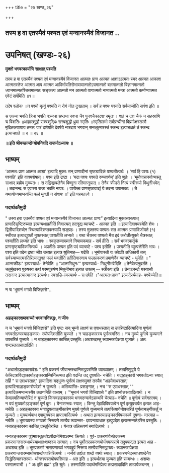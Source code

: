 +++
title = "२४ खण्ड_२६"

+++


## तस्य ह वा एतस्यैवं पश्यत एवं मन्वानस्यैवं विजानत ..

# **उपनिषत् (खण्डः-२६)**

**मुक्तो भगवत्कार्याणि साक्षात् पश्यति**

तस्य ह वा एतस्यैवं पश्यत एवं मन्वानस्यैवं विजानत आत्मतः प्राण आत्मत आशाऽऽत्मतः स्मर आत्मत आकाश आत्मतस्तेज आत्मत आप आत्मत आविर्भावतिरोभावावात्मतोऽन्नमात्मतो बलमात्मतो विज्ञानमात्मतो ध्यानमात्मतश्चित्तमात्मतः सङ्कल्प आत्मतो मन आत्मतो वागात्मतो नामात्मतो मन्त्रा आत्मतो कर्माण्यात्मत एवेदं सर्वमिति ॥१॥

तदेष श्लोकः ॥न पश्यो मृत्युं पश्यति न रोगं नोत दुःखताम् । सर्वं ह पश्यः पश्यति सर्वमाप्नोति सर्वश इति ॥

स एकधा भवति त्रिधा भवति पञ्चधा सप्तधा नवधा चैव पुनश्चैकादशः स्मृतः । शतं च दश चैकं च सहस्राणि च विंशतिः ॥आहारशुद्धौ सत्त्वशुदि्धः सत्त्वशुद्धौ ध्रुवा स्मृतिः ॥स्मृतिलम्भे सर्वग्रन्थीनां विप्रमोक्षस्तस्मै मृदितकषायाय तमसः पारं दर्शयति देवर्षये नारदाय भगवान् सनत्कुमारस्तं स्कन्द इत्याचक्षते तं स्कन्द इत्याचक्षते ॥ २ ॥ २६ ॥

**॥ इति श्रीमच्छान्दोग्योपनिषदि सप्तमोऽध्यायः ॥**

## **भाष्यम्**

‘आत्मतः प्राण आत्मत आशा' इत्यादि मुक्तः सन् प्राणादीनां सृष्ट्यादिकं पश्यतीत्यर्थः । 'सर्वं हि पश्यः (१) पश्यति' इति वाक्यशेषात् । पश्य इति द्रष्टा । ‘यदा पश्यः पश्यते रुग्मवर्णम्' इति श्रुतेः । 'भूमोपासनयोग्यस्तु साक्षाद् ब्रह्मैव मुख्यतः । स तद्विद्याबलेनैव विष्णुना रतिमाप्नुयात् ॥ तेनैव क्रीडते नित्यं स्त्रीरूपो मिथुनीभवेत् । तदानन्दः स एवास्य राजा भवति नापरः । पश्येच्च प्राणसृष्ट्याद्यं ये तदन्य उपासकाः । ते यथायोग्यमाप्स्यन्ति फलं मुक्तौ न संशयः ॥' इति परमतत्त्वे ।

### पदार्थकौमुदी

" तस्य हवा एतस्यैवं पश्यत एवं मन्वानस्यैवं विजानत आत्मतः प्राणः” इत्यादिना मुक्तस्वरूपात् प्राणादिसृष्टिरुच्यत इत्यन्यथाप्रतीतिं निवारयत् तदनूद्य व्याचष्टे - आत्मत इति ॥ इत्यादिवाक्यस्येति शेषः । द्वितीयादिशब्देन स्थित्यादिसप्तकस्यापि सङ्ग्रहः । तस्य मुक्तस्य पश्यतः सत आत्मतः प्राणादिर्जायते (१) स्थीयत इत्याद्युक्तौ मुक्तस्तत् पश्यतीति लभ्यते । यथा चैत्रस्य पश्यतो मैत्र इदं करोतीत्युक्ते चैत्रस्तत् पश्यतीति लभ्यत इति भावः । स्वकृतव्याख्याने नियामकमाह - सर्वं हीति । सर्वं भगवत्कर्तृकं प्राणसृष्ट्यादिकमित्यर्थः । अप्रतीतेः पश्यत इति पदं व्याचष्टे - पश्य इतीति । पश्यतीति व्युत्पत्तेरिति भावः । पश्य इति पदेन द्रष्टा जीव उच्यत इत्यत्र श्रुतिमाह— यदेति । भूमोपास्तौ यः कोऽपि अधिकारी तस् सर्वस्याप्यात्मरतिरित्याद्युक्तं फलं भवतीति प्रतीतिवारणाय फलप्रकरणं प्रमाणेनैव व्याचष्टे - भूमेति ॥ " आत्मक्रीडः" इत्यस्यार्थः- तेनेवैति ॥ “आत्ममिथुनः’” इत्यस्यार्थः- मिथुनीभवेदिति ॥ तेनैवेत्यनुवर्तते । चतुर्मुखस्य पुरुषस्य कथं परमपुरुषेण मिथुनीभाव इत्यत उक्तम् -- स्त्रीरूप इति । तेनाऽनन्दो यस्यासौ तदानन्द इत्यात्मानन्द इत्यर्थः। स्वराडि-त्यस्यार्थः – स एवेति ।"आत्मतः प्राणः" इत्यादेरर्थमाह- पश्येच्चेति॥

------------------------------------------------------------------------

न च 'भूमानं भगवो विजिज्ञासे"..

## **भाष्यम्**

**अहङ्कारशब्दवाच्यो भगवाननिरुद्धः, न जीवः**

न च 'भूमानं भगवो विजिज्ञासे" इति पृष्टः सन् भूम्नो लक्षणं स एवाधस्तात् स उपरिष्टादित्यादिना पूर्णत्वं भगवतोऽन्यस्याहङ्कार- स्योपदिशतीति युज्यते । न चाहङ्कारस्य पूर्णत्वमस्ति । नच मुख्ये पूर्णत्वे युज्यमाने उपचरितं युज्यते । न चाहङ्कारस्य काचित् प्रस्तुतिः।अथशब्दस्तु रूपान्तरापेक्षया युज्यते । अतः शब्दस्तत्प्रसादादिति ।

### पदार्थकौमुदी

"अथातोऽहङ्कारादेशः " इति प्रकरणं जीवान्तस्थानिरुद्धपरमिति व्याख्यातम् । तत्परिशुद्धये ये केचिदत्राविद्याकार्याहङ्कारग्रन्थिर्निरूप्यत इति वदन्ति तद् दूषयति- नचेति । यद्यहङ्कारो भगवतोऽन्यः स्यात् तर्हि " स एवाधस्तात्" इत्यादिना यद्भूम्नः पूर्णत्वं लक्षणमुक्तं तस्यैव "अहमेवाधस्तात्' इत्यादिनाऽहङ्कारोपदेशो न युज्यते । अतिव्याप्ति- प्रसङ्गात् । नच ‘‘स एवाधस्तात् ' ' इत्यादिकमप्यन्यस्यैव लक्षणमिति वाच्यम् । ‘“भूमानं भगवो विजिज्ञासे " इति प्रश्नोत्तरत्वादित्यर्थः । न केवलमतिव्याप्तेरिदं न युज्यते किन्त्वहङ्कारस्य भगवदन्यत्वेऽसम्भवि चेत्याह– नचेति ॥ पूर्णत्वं सर्वगतत्वम् । न वयं मुख्यतोऽहङ्कारं पूर्णं ब्रूमः । येनासम्भवः स्यात् । किन्तु देहादिविषयत्वेन पूर्ण इत्युपचर्यत इत्यत आह- नचेति ॥ अहङ्कारस्य भगवद्रूपत्वाङ्गीकारेण मुख्ये पूर्णत्वे युज्यमाने तत्परित्यागेनोपचरितं पूर्णत्वमङ्गीकर्तुं न युज्यते । मुख्यार्थबाध एवामुख्यस्य प्राप्तत्वादित्यर्थः । अथात इत्यस्याहङ्कारविषयकत्वे दूषणा- न्तरमाह – नचेति ॥ भूमाख्यस्य भगवतो निरूपणे तस्यैव रूपान्तर- ज्ञापनायाथात इत्युपदेश इत्यस्मन्मतेऽस्ति प्रस्तुतिः । नचाहङ्कारस्य काचित् प्रस्तुतिरस्ति । येनात्र तन्निरूपणं स्यादित्यर्थः ।

नन्वहङ्कारस्य पूर्वमप्रस्तुतत्वेऽपीदानीमेवाऽरम्भः क्रियते । पूर्व- प्रकरणविच्छेदकस्य प्रकरणान्तरारम्भार्थस्याथातःशब्दस्य सत्त्वात् । नच पूर्वोत्तरप्रकरणयोर्भगवत्परत्वे तदुपपाद्यत इत्यत आह - अथशब्द इति ॥ भूमप्रकरणे नारायणाख्यं भगवद्रूपं निरूप्य तस्यैवानिरुद्धाख्य- रूपान्तरापेक्षया प्रकरणान्तरारम्भार्थाथशब्दोपपत्तिरित्यर्थः । नन्वेवं तर्ह्यतः शब्दो व्यर्थः स्यात् । प्रकरणभेदस्याधशब्देनैव सिद्धेरित्यतस्तस्या- र्थान्तरपरतयोपपत्तिमाह – अत इति ॥ इत्यर्थतया युज्यत इति सम्बन्धः । अशब्दः परमात्मवाची । " अः इति ब्रह्म" इति श्रुतेः । तस्मादिति पदार्थमभिप्रेत्य तत्प्रसादादिति तात्पर्यकथनम् ।

